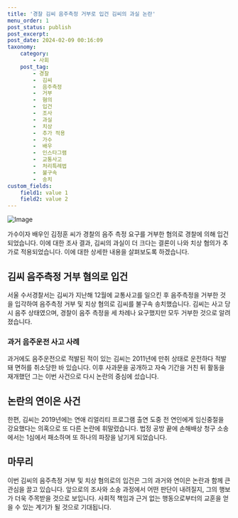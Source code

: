 ```yaml
---
title: '경찰 김씨 음주측정 거부로 입건 김씨의 과실 논란'
menu_order: 1
post_status: publish
post_excerpt: 
post_date: 2024-02-09 00:16:09
taxonomy:
    category:
        - 사회
    post_tag:
        - 경찰
        -  김씨
        -  음주측정
        -  거부
        -  혐의
        -  입건
        -  조사
        -  과실
        -  치상
        -  추가 적용
        -  가수
        -  배우
        -  인스타그램
        -  교통사고
        -  처리특례법
        -  불구속
        -  송치
custom_fields:
    field1: value 1
    field2: value 2
---
```


![Image](https://imgnews.pstatic.net/image/022/2024/02/08/20240208514167_20240208180705196.jpg?type=w647)

가수이자 배우인 김정훈 씨가 경찰의 음주 측정 요구를 거부한 혐의로 경찰에 의해 입건되었습니다. 이에 대한 조사 결과, 김씨의 과실이 더 크다는 결론이 나와 치상 혐의가 추가로 적용되었습니다. 이에 대한 상세한 내용을 살펴보도록 하겠습니다.
## 김씨 음주측정 거부 혐의로 입건
서울 수서경찰서는 김씨가 지난해 12월에 교통사고를 일으킨 후 음주측정을 거부한 것을 입각하여 음주측정 거부 및 치상 혐의로 김씨를 불구속 송치했습니다. 김씨는 사고 당시 음주 상태였으며, 경찰이 음주 측정을 세 차례나 요구했지만 모두 거부한 것으로 알려졌습니다.
### 과거 음주운전 사고 사례
과거에도 음주운전으로 적발된 적이 있는 김씨는 2011년에 만취 상태로 운전하다 적발돼 면허를 취소당한 바 있습니다. 이후 사과문을 공개하고 자숙 기간을 거친 뒤 활동을 재개했던 그는 이번 사건으로 다시 논란의 중심에 섰습니다.
## 논란의 연이은 사건
한편, 김씨는 2019년에는 연애 리얼리티 프로그램 출연 도중 전 연인에게 임신중절을 강요했다는 의혹으로 또 다른 논란에 휘말렸습니다. 법정 공방 끝에 손해배상 청구 소송에서는 1심에서 패소하며 또 하나의 파장을 남기게 되었습니다.
## 마무리
이번 김씨의 음주측정 거부 및 치상 혐의로의 입건은 그의 과거와 연이은 논란과 함께 큰 관심을 끌고 있습니다. 앞으로의 조사와 소송 과정에서 어떤 판단이 내려질지, 그의 행보가 더욱 주목받을 것으로 보입니다. 사회적 책임과 근거 없는 행동으로부터의 교훈을 얻을 수 있는 계기가 될 것으로 기대됩니다.
